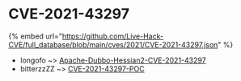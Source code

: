 # CVE-2021-43297
{% embed url="https://github.com/Live-Hack-CVE/full_database/blob/main/cves/2021/CVE-2021-43297.json" %}

* longofo ~> [Apache-Dubbo-Hessian2-CVE-2021-43297](https://www.alice-snow.ru/2021/database/cve-2021-43297/apache-dubbo-hessian2-cve-2021-43297-longofo)
* bitterzzZZ ~> [CVE-2021-43297-POC](https://www.alice-snow.ru/2021/database/cve-2021-43297/cve-2021-43297-poc-bitterzzzz)